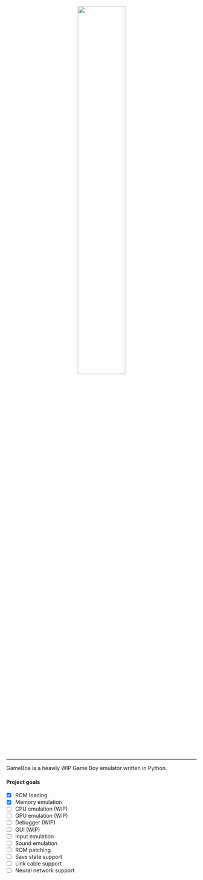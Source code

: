 <p align="center"><img src="./project/resources/gui/icons/icon.png" width=50% align="center"></p><br>

___
GameBoa is a heavily WIP Game Boy emulator written in Python.

#### Project goals
- [x] ROM loading
- [X] Memory emulation
- [ ] CPU emulation (WIP)
- [ ] GPU emulation (WIP)
- [ ] Debugger (WIP)
- [ ] GUI (WIP)
- [ ] Input emulation
- [ ] Sound emulation
- [ ] ROM patching
- [ ] Save state support
- [ ] Link cable support
- [ ] Neural network support
